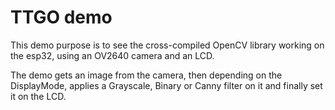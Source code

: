 # TTGO demo

This demo purpose is to see the cross-compiled OpenCV library working on the esp32, using an OV2640 camera and an LCD.

The demo gets an image from the camera, then depending on the DisplayMode, applies a Grayscale, Binary or Canny filter on it and finally set it on the LCD.

